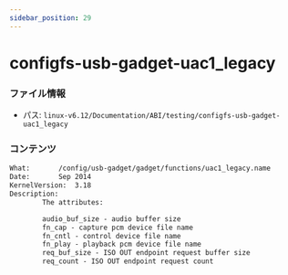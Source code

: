 ```yaml
---
sidebar_position: 29
---
```

# configfs-usb-gadget-uac1_legacy

### ファイル情報

- パス: `linux-v6.12/Documentation/ABI/testing/configfs-usb-gadget-uac1_legacy`

### コンテンツ

```txt
What:		/config/usb-gadget/gadget/functions/uac1_legacy.name
Date:		Sep 2014
KernelVersion:	3.18
Description:
		The attributes:

		audio_buf_size - audio buffer size
		fn_cap - capture pcm device file name
		fn_cntl - control device file name
		fn_play - playback pcm device file name
		req_buf_size - ISO OUT endpoint request buffer size
		req_count - ISO OUT endpoint request count

```
